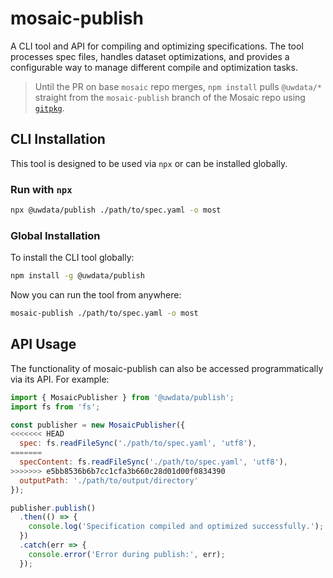 # mosaic-publish

A CLI tool and API for compiling and optimizing specifications. The tool processes spec files, handles dataset optimizations, and provides a configurable way to manage different compile and optimization tasks.

> Until the PR on base `mosaic` repo merges, `npm install` pulls `@uwdata/*` straight from
> the `mosaic-publish` branch of the Mosaic repo using [`gitpkg`](https://github.com/EqualMa/gitpkg).

## CLI Installation

This tool is designed to be used via `npx` or can be installed globally.

### Run with `npx`

```bash
npx @uwdata/publish ./path/to/spec.yaml -o most
```

### Global Installation

To install the CLI tool globally:

```bash
npm install -g @uwdata/publish
```

Now you can run the tool from anywhere:

```bash
mosaic-publish ./path/to/spec.yaml -o most
```

## API Usage

The functionality of mosaic-publish can also be accessed programmatically via its API. For example:

```js
import { MosaicPublisher } from '@uwdata/publish';
import fs from 'fs';

const publisher = new MosaicPublisher({
<<<<<<< HEAD
  spec: fs.readFileSync('./path/to/spec.yaml', 'utf8'),
=======
  specContent: fs.readFileSync('./path/to/spec.yaml', 'utf8'),
>>>>>>> e5bb8536b6b7cc1cfa3b660c28d01d00f0834390
  outputPath: './path/to/output/directory'
});

publisher.publish()
  .then(() => {
    console.log('Specification compiled and optimized successfully.');
  })
  .catch(err => {
    console.error('Error during publish:', err);
  });
```